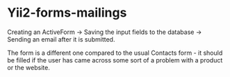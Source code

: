 # Yii2-forms-mailings
Creating an ActiveForm -> Saving the input fields to the database -> Sending an email after it is submitted.

The form is a different one compared to the usual Contacts form - it should be filled if the user has came across some sort of a problem with a product or the website.
